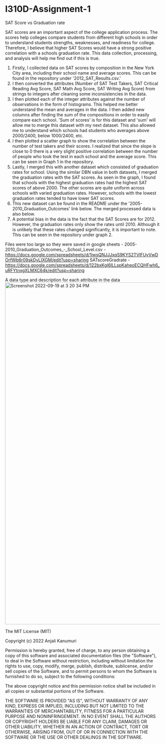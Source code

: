 # I310D-Assignment-1
SAT Score vs Graduation rate

SAT scores are an important aspect of the college application process. The scores help colleges compare students from different high schools in order to understand students strengths, weaknesses, and readiness for college. Therefore, I believe that higher SAT Scores would have a strong positive correlation with a schools graduation rate. This data collection, processing, and analysis will help me find out if this is true.
1. Firstly, I collected data on SAT scores by composition in the New York City area, including their school name and average scores. This can be found in the repository under '2012_SAT_Results.csv.'
2. I then converted the attributes (Number of SAT Test Takers, SAT Critical Reading Avg Score, SAT Math Avg Score, SAT Writing Avg Score) from strings to integers after cleaning some inconsistencies in the data. 
3. I then plotted each of the integer attributes against the number of observations in the form of histograms. This helped me better understand the mean and averages in the data. I then added new columns after finding the sum of the compositions in order to easily compare each school. 'Sum of scores' is for this dataset and 'sum' will allow me to merge this dataset with my next dataset. This also allowed me to understand which schools had students who averages above 2000/2400, below 1000/2400, etc. 
4. I then plotted a scatter graph to show the correlation between the number of test takers and their scores. I realized that since the slope is close to 0 there is a very slight positive correlation between the number of people who took the test in each school and the average score. This can be seen in Graph 1 in the repository.
5. Lastly, I merged this with another dataset which consisted of graduation rates for school. Using the similar DBN value in both datasets, I merged the graduation rates with the SAT scores. As seen in the graph, I found that schools with the highest graduation rates had the highest SAT scores of above 2000. The other scores are quite uniform across schools with varied graduation rates. However, schools with the lowest graduation rates tended to have lower SAT scores.
6. This new dataset can be found in the README under the '2005-2010_Graduation_Outcomes' link below. The merged processed data is also below.
7. A potential bias in the data is the fact that the SAT Scores are for 2012. However, the graduation rates only show the rates until 2010. Although it is unlikely that these rates changed significantly, it is important to note. This can be seen in the repository under graph 2.

Files were too large so they were saved in google sheets - 
2005-2010_Graduation_Outcomes_-_School_Level.csv - https://docs.google.com/spreadsheets/d/1iwsQNJJJxqS9KYS2TVlFUyVwDOrfWb6r09skDyLIXGM/edit?usp=sharing
SATscoreGradrate - https://docs.google.com/spreadsheets/d/122bxKgl6ILLspKaheoECQHFwh6_uRFYtnxgXLMXC64k/edit?usp=sharing

A data type and description for each attribute in the data
<img width="1114" alt="Screenshot 2022-09-19 at 3 20 34 PM" src="https://user-images.githubusercontent.com/113871413/191109518-258084ec-2e02-4d1f-bf53-21e8627913a0.png">

The MIT License (MIT)

Copyright (c) 2022 Anjali Kanumuri

Permission is hereby granted, free of charge, to any person obtaining a copy
of this software and associated documentation files (the "Software"), to deal
in the Software without restriction, including without limitation the rights
to use, copy, modify, merge, publish, distribute, sublicense, and/or sell
copies of the Software, and to permit persons to whom the Software is
furnished to do so, subject to the following conditions:

The above copyright notice and this permission notice shall be included in all
copies or substantial portions of the Software.

THE SOFTWARE IS PROVIDED "AS IS", WITHOUT WARRANTY OF ANY KIND, EXPRESS OR
IMPLIED, INCLUDING BUT NOT LIMITED TO THE WARRANTIES OF MERCHANTABILITY,
FITNESS FOR A PARTICULAR PURPOSE AND NONINFRINGEMENT. IN NO EVENT SHALL THE
AUTHORS OR COPYRIGHT HOLDERS BE LIABLE FOR ANY CLAIM, DAMAGES OR OTHER
LIABILITY, WHETHER IN AN ACTION OF CONTRACT, TORT OR OTHERWISE, ARISING FROM,
OUT OF OR IN CONNECTION WITH THE SOFTWARE OR THE USE OR OTHER DEALINGS IN THE
SOFTWARE.
